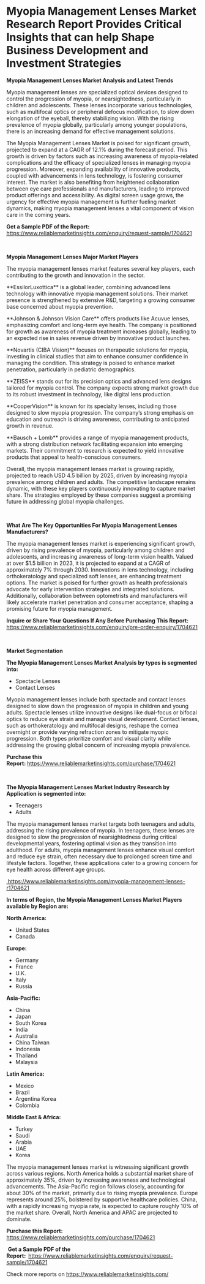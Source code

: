 <p><h1>Myopia Management Lenses Market Research Report Provides Critical Insights that can help Shape Business Development and Investment Strategies</h1></p><p><strong>Myopia Management Lenses Market Analysis and Latest Trends</strong></p>
<p><p>Myopia management lenses are specialized optical devices designed to control the progression of myopia, or nearsightedness, particularly in children and adolescents. These lenses incorporate various technologies, such as multifocal optics or peripheral defocus modification, to slow down elongation of the eyeball, thereby stabilizing vision. With the rising prevalence of myopia globally, particularly among younger populations, there is an increasing demand for effective management solutions.</p><p>The Myopia Management Lenses Market is poised for significant growth, projected to expand at a CAGR of 12.1% during the forecast period. This growth is driven by factors such as increasing awareness of myopia-related complications and the efficacy of specialized lenses in managing myopia progression. Moreover, expanding availability of innovative products, coupled with advancements in lens technology, is fostering consumer interest. The market is also benefiting from heightened collaboration between eye care professionals and manufacturers, leading to improved product offerings and accessibility. As digital screen usage grows, the urgency for effective myopia management is further fueling market dynamics, making myopia management lenses a vital component of vision care in the coming years.</p></p>
<p><strong>Get a Sample PDF of the Report:&nbsp;</strong> <a href="https://www.reliablemarketinsights.com/enquiry/request-sample/1704621?utm_campaign=2868&utm_medium=2&utm_source=Github&utm_content=ia&utm_term=27032025&utm_id=myopia-management-lenses">https://www.reliablemarketinsights.com/enquiry/request-sample/1704621</a></p>
<p>&nbsp;</p>
<p><strong>Myopia Management Lenses Major Market Players</strong></p>
<p><p>The myopia management lenses market features several key players, each contributing to the growth and innovation in the sector. </p><p>**EssilorLuxottica** is a global leader, combining advanced lens technology with innovative myopia management solutions. Their market presence is strengthened by extensive R&D, targeting a growing consumer base concerned about myopia prevention.</p><p>**Johnson & Johnson Vision Care** offers products like Acuvue lenses, emphasizing comfort and long-term eye health. The company is positioned for growth as awareness of myopia treatment increases globally, leading to an expected rise in sales revenue driven by innovative product launches.</p><p>**Novartis (CIBA Vision)** focuses on therapeutic solutions for myopia, investing in clinical studies that aim to enhance consumer confidence in managing the condition. This strategy is poised to enhance market penetration, particularly in pediatric demographics.</p><p>**ZEISS** stands out for its precision optics and advanced lens designs tailored for myopia control. The company expects strong market growth due to its robust investment in technology, like digital lens production.</p><p>**CooperVision** is known for its specialty lenses, including those designed to slow myopia progression. The company’s strong emphasis on education and outreach is driving awareness, contributing to anticipated growth in revenue.</p><p>**Bausch + Lomb** provides a range of myopia management products, with a strong distribution network facilitating expansion into emerging markets. Their commitment to research is expected to yield innovative products that appeal to health-conscious consumers.</p><p>Overall, the myopia management lenses market is growing rapidly, projected to reach USD 4.5 billion by 2025, driven by increasing myopia prevalence among children and adults. The competitive landscape remains dynamic, with these key players continuously innovating to capture market share. The strategies employed by these companies suggest a promising future in addressing global myopia challenges.</p></p>
<p>&nbsp;</p>
<p><strong>What Are The Key Opportunities For Myopia Management Lenses Manufacturers?</strong></p>
<p><p>The myopia management lenses market is experiencing significant growth, driven by rising prevalence of myopia, particularly among children and adolescents, and increasing awareness of long-term vision health. Valued at over $1.5 billion in 2023, it is projected to expand at a CAGR of approximately 7% through 2030. Innovations in lens technology, including orthokeratology and specialized soft lenses, are enhancing treatment options. The market is poised for further growth as health professionals advocate for early intervention strategies and integrated solutions. Additionally, collaboration between optometrists and manufacturers will likely accelerate market penetration and consumer acceptance, shaping a promising future for myopia management.</p></p>
<p><strong>Inquire or Share Your Questions If Any Before Purchasing This Report:</strong> <a href="https://www.reliablemarketinsights.com/enquiry/pre-order-enquiry/1704621?utm_campaign=2868&utm_medium=2&utm_source=Github&utm_content=ia&utm_term=27032025&utm_id=myopia-management-lenses">https://www.reliablemarketinsights.com/enquiry/pre-order-enquiry/1704621</a></p>
<p>&nbsp;</p>
<p><strong>Market Segmentation</strong></p>
<p><strong>The Myopia Management Lenses Market Analysis by types is segmented into:</strong></p>
<p><ul><li>Spectacle Lenses</li><li>Contact Lenses</li></ul></p>
<p><p>Myopia management lenses include both spectacle and contact lenses designed to slow down the progression of myopia in children and young adults. Spectacle lenses utilize innovative designs like dual-focus or bifocal optics to reduce eye strain and manage visual development. Contact lenses, such as orthokeratology and multifocal designs, reshape the cornea overnight or provide varying refraction zones to mitigate myopic progression. Both types prioritize comfort and visual clarity while addressing the growing global concern of increasing myopia prevalence.</p></p>
<p><strong>Purchase this Report:&nbsp;</strong><a href="https://www.reliablemarketinsights.com/purchase/1704621?utm_campaign=2868&utm_medium=2&utm_source=Github&utm_content=ia&utm_term=27032025&utm_id=myopia-management-lenses">https://www.reliablemarketinsights.com/purchase/1704621</a></p>
<p>&nbsp;</p>
<p><strong>The Myopia Management Lenses Market Industry Research by Application is segmented into:</strong></p>
<p><ul><li>Teenagers</li><li>Adults</li></ul></p>
<p><p>The myopia management lenses market targets both teenagers and adults, addressing the rising prevalence of myopia. In teenagers, these lenses are designed to slow the progression of nearsightedness during critical developmental years, fostering optimal vision as they transition into adulthood. For adults, myopia management lenses enhance visual comfort and reduce eye strain, often necessary due to prolonged screen time and lifestyle factors. Together, these applications cater to a growing concern for eye health across different age groups.</p></p>
<p><a href="https://www.reliablemarketinsights.com/myopia-management-lenses-r1704621?utm_campaign=2868&utm_medium=2&utm_source=Github&utm_content=ia&utm_term=27032025&utm_id=myopia-management-lenses">&nbsp;https://www.reliablemarketinsights.com/myopia-management-lenses-r1704621</a></p>
<p><strong>In terms of Region, the Myopia Management Lenses Market Players available by Region are:</strong></p>
<p>
    <p> <strong> North America: </strong>
        <ul>
            <li>United States</li>
            <li>Canada</li>
        </ul>
        </p> 
    <p> <strong> Europe: </strong>
        <ul>
            <li>Germany</li>
            <li>France</li>
            <li>U.K.</li>
            <li>Italy</li>
            <li>Russia</li>
        </ul>
        </p> 
    <p> <strong> Asia-Pacific: </strong>
        <ul>
            <li>China</li>
            <li>Japan</li>
            <li>South Korea</li>
            <li>India</li>
            <li>Australia</li>
            <li>China Taiwan</li>
            <li>Indonesia</li>
            <li>Thailand</li>
            <li>Malaysia</li>
        </ul>
        </p> 
    <p> <strong> Latin America: </strong>
        <ul>
            <li>Mexico</li>
            <li>Brazil</li>
            <li>Argentina Korea</li>
            <li>Colombia</li>
        </ul>
        </p> 
    <p> <strong> Middle East & Africa: </strong>
        <ul>
            <li>Turkey</li>
            <li>Saudi</li>
            <li>Arabia</li>
            <li>UAE</li>
            <li>Korea</li>
        </ul>
    </p>
    </p>
<p><p>The myopia management lenses market is witnessing significant growth across various regions. North America holds a substantial market share of approximately 35%, driven by increasing awareness and technological advancements. The Asia-Pacific region follows closely, accounting for about 30% of the market, primarily due to rising myopia prevalence. Europe represents around 25%, bolstered by supportive healthcare policies. China, with a rapidly increasing myopia rate, is expected to capture roughly 10% of the market share. Overall, North America and APAC are projected to dominate.</p></p>
<p><strong>Purchase this Report: </strong><a href="https://www.reliablemarketinsights.com/purchase/1704621?utm_campaign=2868&utm_medium=2&utm_source=Github&utm_content=ia&utm_term=27032025&utm_id=myopia-management-lenses">https://www.reliablemarketinsights.com/purchase/1704621</a></p>
<p>&nbsp;<strong>Get a Sample PDF of the Report:&nbsp;&nbsp;</strong><a href="https://www.reliablemarketinsights.com/enquiry/request-sample/1704621?utm_campaign=2868&utm_medium=2&utm_source=Github&utm_content=ia&utm_term=27032025&utm_id=myopia-management-lenses">https://www.reliablemarketinsights.com/enquiry/request-sample/1704621</a></p>
<p><strong></strong></p>
<p>Check more reports on <a href="https://www.reliablemarketinsights.com/?utm_campaign=2868&utm_medium=2&utm_source=Github&utm_content=ia&utm_term=27032025&utm_id=myopia-management-lenses">https://www.reliablemarketinsights.com/</a></p>